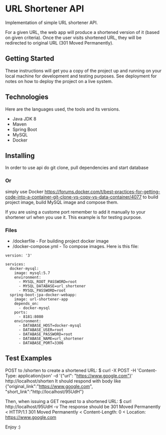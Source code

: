 # URL Shortener API

Implementation of simple URL shortener API. 

For a given URL, the web app will produce a shortened version of it (based on given criteria). Once the user visits shortened URL, they will be redirected to original URL (301 Moved Permanently).

## Getting Started

These instructions will get you a copy of the project up and running on your local machine for development and testing purposes. See deployment for notes on how to deploy the project on a live system.

## Technologies

Here are the languages used, the tools and its versions.
* Java JDK 8
* Maven
* Spring Boot
* MySQL
* Docker

## Installing

In order to use api do git clone, pull dependencies and start database

### Or

simply use Docker https://forums.docker.com/t/best-practices-for-getting-code-into-a-container-git-clone-vs-copy-vs-data-container/4077
to build project image, build MySQL image and compose them. 

If you are using a custome port remember to add it manually to your shortener url when you use it. This example is for testing purpose. 

### Files
* /dockerfile - For building project docker image 
* /docker-compose.yml - To compose images. Here is this file: 

```
version: '3'

services:
  docker-mysql:
    image: mysql:5.7
    environment:
      - MYSQL_ROOT_PASSWORD=root
      - MYSQL_DATABASE=url_shortener
      - MYSQL_PASSWORD=root
  spring-boot-jpa-docker-webapp:
    image: url-shortener-app
    depends_on:
      - docker-mysql
    ports:
      - 8181:8080
    environment:
      - DATABASE_HOST=docker-mysql
      - DATABASE_USER=root
      - DATABASE_PASSWORD=root
      - DATABASE_NAME=url_shortener
      - DATABASE_PORT=3306
```
## Test Examples

POST to /shorten to create a shortened URL:
$ curl -X POST -H 'Content-Type: application/json' -d '{"url": "https://www.google.com"}' http://localhost/shorten
It should respond with body like
{"original_link":"https://www.google.com", "short_link":"http://localhost/95UdH"}

Then, when issuing a GET request to a shortened URL:
$ curl http://localhost/95UdH -v
The response should be 301 Moved Permanently
< HTTP/1.1 301 Moved Permanently
< Content-Length: 0
< Location: https://www.google.com


Enjoy :)
